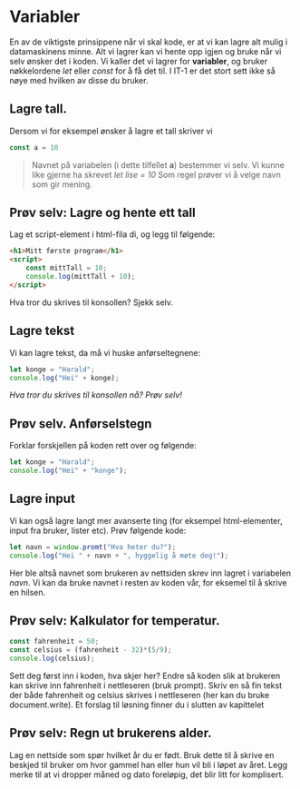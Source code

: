 # Variabler
En av de viktigste prinsippene når vi skal kode, er at vi kan lagre alt mulig i datamaskinens minne. Alt vi lagrer kan vi hente opp igjen og bruke når vi selv ønsker det i koden. Vi kaller det vi lagrer for **variabler**, og bruker nøkkelordene *let* eller *const* for å få det til. I IT-1 er det stort sett ikke så nøye med hvilken av disse du bruker. 

## Lagre tall.
Dersom vi for eksempel ønsker å lagre et tall skriver vi 

```JAVASCRIPT
const a = 10
```

> Navnet på variabelen (i dette tilfellet **a**) bestemmer vi selv. 
> Vi kunne like gjerne ha skrevet *let lise = 10* 
> Som regel prøver vi å velge navn som gir mening.

## Prøv selv: Lagre og hente ett tall
Lag et script-element i html-fila di, og legg til følgende:

```HTML
<h1>Mitt første program</h1>
<script>
    const mittTall = 10;
    console.log(mittTall + 10);
</script>
```
Hva tror du skrives til konsollen? Sjekk selv.

## Lagre tekst

Vi kan lagre tekst, da må vi huske anførseltegnene:

```JAVASCRIPT
let konge = "Harald";
console.log("Hei" + konge);
```
*Hva tror du skrives til konsollen nå? Prøv selv!*

## Prøv selv. Anførselstegn

Forklar forskjellen på koden rett over og følgende:
```JAVASCRIPT
let konge = "Harald";
console.log("Hei" + "konge");
```

## Lagre input

Vi kan også lagre langt mer avanserte ting (for eksempel html-elementer, input fra bruker, lister etc). Prøv følgende kode:

```JAVASCRIPT
let navn = window.promt("Hva heter du?");
console.log("Hei " + navn + ", hyggelig å møte deg!");
```
Her ble altså navnet som brukeren av nettsiden skrev inn lagret i variabelen *navn*. Vi kan da bruke navnet i resten av koden vår, for eksemel til å skrive en hilsen.

## Prøv selv: Kalkulator for temperatur.

```JAVASCRIPT
const fahrenheit = 50;
const celsius = (fahrenheit - 32)*(5/9);
console.log(celsius);
```

Sett deg først inn i koden, hva skjer her? Endre så koden slik at brukeren kan skrive inn fahrenheit i nettleseren (bruk prompt). Skriv en så fin tekst der både fahrenheit og celsius skrives i nettleseren (her kan du bruke document.write). Et forslag til løsning finner du i slutten av kapittelet

## Prøv selv: Regn ut brukerens alder.

Lag en nettside som spør hvilket år du er født. Bruk dette til å skrive en beskjed til bruker om hvor gammel han eller hun vil bli i løpet av året. Legg merke til at vi dropper måned og dato foreløpig, det blir litt for komplisert.



